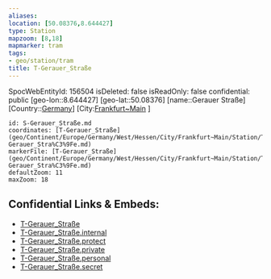 ```yaml
---
aliases: 
location: [50.08376,8.644427]
type: Station 
mapzoom: [8,18] 
mapmarker: tram 
tags:
- geo/station/tram
title: T-Gerauer_Straße
---
```

SpocWebEntityId: 156504
isDeleted: false
isReadOnly: false
confidential: public
[geo-lon::8.644427]
[geo-lat::50.08376]
[name::Gerauer Straße]
[Country::[Germany](geo/Continent/Europe/Germany.md)]
[City:[Frankfurt~Main](geo/Continent/Europe/Germany/West/Hessen/City/Frankfurt~Main.md) ]


```leaflet
id: S-Gerauer_Straße.md
coordinates: [T-Gerauer_Straße](geo/Continent/Europe/Germany/West/Hessen/City/Frankfurt~Main/Station/T-Gerauer_Stra%C3%9Fe.md)
markerFile: [T-Gerauer_Straße](geo/Continent/Europe/Germany/West/Hessen/City/Frankfurt~Main/Station/T-Gerauer_Stra%C3%9Fe.md)
defaultZoom: 11 
maxZoom: 18
```


## Confidential Links & Embeds: 
- [T-Gerauer_Straße](../../../../../../../../../../_public/geo/Continent/Europe/Germany/West/Hessen/City/Frankfurt~Main/Station/T-Gerauer_Stra%C3%9Fe.md) 
- [T-Gerauer_Straße.internal](../../../../../../../../../../_internal/geo/Continent/Europe/Germany/West/Hessen/City/Frankfurt~Main/Station/T-Gerauer_Stra%C3%9Fe.internal.md) 
- [T-Gerauer_Straße.protect](../../../../../../../../../../_protect/geo/Continent/Europe/Germany/West/Hessen/City/Frankfurt~Main/Station/T-Gerauer_Stra%C3%9Fe.protect.md) 
- [T-Gerauer_Straße.private](../../../../../../../../../../_private/geo/Continent/Europe/Germany/West/Hessen/City/Frankfurt~Main/Station/T-Gerauer_Stra%C3%9Fe.private.md) 
- [T-Gerauer_Straße.personal](../../../../../../../../../../_personal/geo/Continent/Europe/Germany/West/Hessen/City/Frankfurt~Main/Station/T-Gerauer_Stra%C3%9Fe.personal.md) 
- [T-Gerauer_Straße.secret](../../../../../../../../../../_secret/geo/Continent/Europe/Germany/West/Hessen/City/Frankfurt~Main/Station/T-Gerauer_Stra%C3%9Fe.secret.md) 

